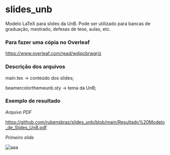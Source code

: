 # slides_unb
Modelo LaTeX para slides da UnB. Pode ser utilizado para bancas de graduação, mestrado, defesas de tese, aulas, etc.


### Para fazer uma cópia no Overleaf
https://www.overleaf.com/read/wdjpcbrwqrjz


### Descrição dos arquivos
main.tex -> conteúdo dos slides;

beamercolorthemeunb.sty -> tema da UnB;


### Exemplo de resultado
*Arquivo PDF*

https://github.com/rubensbraz/slides_unb/blob/main/Resultado%20Modelo_de_Slides_UnB.pdf

*Primeiro slide*

![aaa](https://user-images.githubusercontent.com/34790603/191086847-244d2b7f-4ef5-47ca-b42c-4442e6ce5fbe.png)
